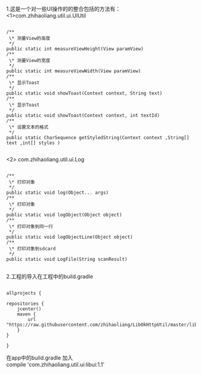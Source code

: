 1.这是一个对一些UI操作的的整合包括的方法有：<br>
<1>com.zhihaoliang.util.ui.UIUtil
<pre><code>
/**
 \* 测量View的高度
 */
public static int measureViewHeight(View paramView)
/**
 \* 测量View的宽度
 */
public static int measureViewWidth(View paramView)
/**
 \* 显示Toast
 */
public static void showToast(Context context, String text)
/**
 \* 显示Toast
 */
public static void showToast(Context context, int textId) 
/**
 \* 设置文本的格式
 */
public static CharSequence getStyledString(Context context ,String[] text ,int[] styles ) 

</pre></code>
<2>  com.zhihaoliang.util.ui.Log
<pre><code>
/**
 \* 打印对象
 */
public static void log(Object... args)
/**
 \* 打印对象
 */
public static void logObject(Object object) 
/**
 \* 打印对象到同一行
 */
public static void logObjectLine(Object object)
/**
 \* 打印对象到sdcard
 */
public static void LogFile(String scanResult)

</pre></code>

2.工程的导入在工程中的build.gradle
<pre><code>
allprojects {

repositories {
    jcenter()
    maven {
        url "https://raw.githubusercontent.com/zhihaoliang/LibOkHttpUtil/master/libokhttp/repository"
    }
}

}
</pre></code>
在app中的build.gradle 加入<br>
 compile 'com.zhihaoliang.util.ui:libui:1.1'